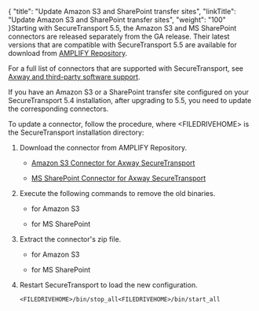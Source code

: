 {
    "title": "Update Amazon S3 and SharePoint transfer sites",
    "linkTitle": "Update Amazon S3 and SharePoint transfer sites",
    "weight": "100"
}Starting with SecureTransport 5.5, the Amazon S3 and MS SharePoint connectors are released separately from the GA release. Their latest versions that are compatible with SecureTransport 5.5 are available for download from [AMPLIFY Repository](https://repository.axway.com/).

For a full list of connectors that are supported with SecureTransport, see [Axway and third-party software support](https://docs.axway.com/bundle/SecureTransport_55_AdministratorGuide_allOS_en_HTML5/page/Content/AdministratorsGuide/introduction/r_st_Axway_and_third-party_software_support.htm).

If you have an Amazon S3 or a SharePoint transfer site configured on your SecureTransport 5.4 installation, after upgrading to 5.5, you need to update the corresponding connectors.

To update a connector, follow the procedure, where &lt;FILEDRIVEHOME> is the SecureTransport installation directory:

1.  Download the connector from AMPLIFY Repository.  
    
    -   [Amazon S3 Connector for Axway SecureTransport](https://repository.axway.com/product-extensions/views/amazon-s3-connector-for-securetransport)
    -   [MS SharePoint Connector for Axway SecureTransport](https://repository.axway.com/product-extensions/views/sharepoint-connector-for-securetransport)
2.  Execute the following commands to remove the old binaries.  
    
    -   for Amazon S3
    -   for MS SharePoint
3.  Extract the connector's zip file.  
    
    -   for Amazon S3
    -   for MS SharePoint
4.  Restart SecureTransport to load the new configuration.  
    
        <FILEDRIVEHOME>/bin/stop_all<FILEDRIVEHOME>/bin/start_all

 
